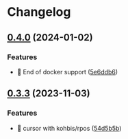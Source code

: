 # Changelog

## [0.4.0](https://github.com/kohbis/rslack/compare/v0.3.3...v0.4.0) (2024-01-02)


### Features

* 🎸 End of docker support ([5e6ddb6](https://github.com/kohbis/rslack/commit/5e6ddb667d93fa63511f1762bfea3aba3c1046c3))

## [0.3.3](https://github.com/kohbis/rslack/compare/v0.3.2...v0.3.3) (2023-11-03)


### Features

* 🎸 cursor with kohbis/rpos ([54d5b5b](https://github.com/kohbis/rslack/commit/54d5b5b8baa7c7e23b317df0bf3e57cc2f68d688))
